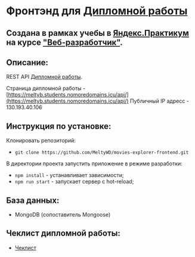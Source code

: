 # Фронтэнд для [Дипломной работы](https://github.com/MeltyWD/movies-explorer-frontend)

## Создана в рамках учебы в [Яндекс.Практикум](https://praktikum.yandex.ru/) на курсе ["Веб-разработчик"](https://praktikum.yandex.ru/web/).

## Описание:

REST API [Дипломной работы](https://github.com/MeltyWD/movies-explorer-api).

Страница дипломной работы - [https://meltyb.students.nomoredomains.icu/api/](https://meltyb.students.nomoredomains.icu/api/) 
Публичный IP адресс - 130.193.40.106

## Инструкция по установке:

Клонировать репозиторий:

* `git clone https://github.com/MeltyWD/movies-explorer-frontend.git`

В директории проекта запустить приложение в режиме разработки:

* `npm install` - устанавливает зависимости; 
* `npm run start` - запускает сервер с hot-reload;

## База данных: 

* MongoDB (сопоставитель Mongoose)

## Чеклист дипломной работы:

* [Чеклист](https://code.s3.yandex.net/web-developer/static/new-program/web-diploma-criteria-2.0/index.html) 